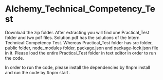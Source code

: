 # Alchemy_Technical_Competency_Test

Download the zip folder. After extracting you will find one Practical_Test folder and two pdf files. Solution pdf has the solutions of the Intern Technical Competency Test. Whereas Practical_Test folder has src folder, public folder, node_modules folder, package.json and package-lock.json file in it. Please load the entire Practical_Test folder in text editor in order to run the code. 

In order to run the code, please install the dependencies by #npm install and run the code by #npm start.
